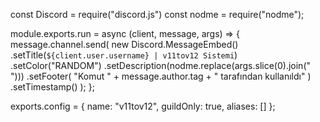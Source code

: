 const Discord = require("discord.js")
const nodme = require("nodme");

module.exports.run = async (client, message, args) => {
    message.channel.send(
      new Discord.MessageEmbed()
        .setTitle(`${client.user.username} | v11tov12 Sistemi`)
        .setColor("RANDOM")
        .setDescription(nodme.replace(args.slice(0).join(" ")))
        .setFooter(
          "Komut " + message.author.tag + " tarafından kullanıldı"
        )
        .setTimestamp()
    );
};

exports.config = {
  name: "v11tov12",
  guildOnly: true,
  aliases: []
};